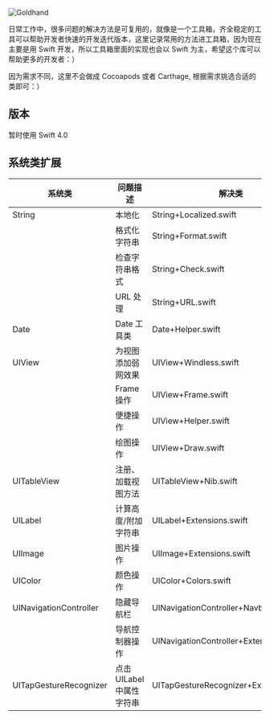 ![Goldhand](https://github.com/hackjie/SwiftToolBox/blob/master/Resources/Goldhand.png)


日常工作中，很多问题的解决方法是可复用的，就像是一个工具箱，齐全稳定的工具可以帮助开发者快速的开发迭代版本，这里记录常用的方法进工具箱，因为现在主要是用 Swift 开发，所以工具箱里面的实现也会以 Swift 为主，希望这个库可以帮助更多的开发者：）

因为需求不同，这里不会做成 Cocoapods 或者 Carthage, 根据需求挑选合适的类即可：）

## 版本

暂时使用 Swift 4.0 

## 系统类扩展

| 系统类 | 问题描述 | 解决类 | 备注 |
| --- | --- | --- | --- |
| String | 本地化 | String+Localized.swift |  |
|  | 格式化字符串 | String+Format.swift |  |
|  | 检查字符串格式 | String+Check.swift |  |
| | URL 处理 | String+URL.swift | |
| Date | Date 工具类 | Date+Helper.swift | |
| UIView | 为视图添加弱网效果 | UIView+Windless.swift |  |
|  | Frame 操作 | UIView+Frame.swift |  |
|  | 便捷操作 | UIView+Helper.swift |  |
|  | 绘图操作 | UIView+Draw.swift |  |
| UITableView | 注册、加载视图方法 | UITableView+Nib.swift |  |
| UILabel | 计算高度/附加字符串 | UILabel+Extensions.swift |  |
| UIImage | 图片操作 | UIImage+Extensions.swift |  |
| UIColor | 颜色操作 | UIColor+Colors.swift |  |
| UINavigationController | 隐藏导航栏 | UINavigationController+Navbar.h | OC |
|  | 导航控制器操作 | UINavigationController+Extension.swift |  |
| UITapGestureRecognizer | 点击 UILabel 中属性字符串 | UITapGestureRecognizer+Extension.swift |  |


